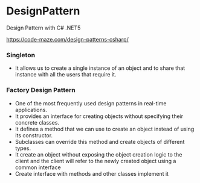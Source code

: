 # DesignPattern
Design Pattern with C# .NET5
   
  https://code-maze.com/design-patterns-csharp/

### Singleton
- It allows us to create a single instance of an object and to share that instance with all the users that require it.

### Factory Design Pattern
- One of the most frequently used design patterns in real-time applications.
- It provides an interface for creating objects without specifying their concrete classes.
- It defines a method that we can use to create an object instead of using its constructor.
- Subclasses can override this method and create objects of different types.
- It create an object without exposing the object creation logic to the client and the client will refer to the newly created object using a common interface
- Create interface with methods and other classes implement it
